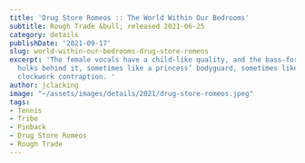 ```yaml
---
title: 'Drug Store Romeos :: The World Within Our Bedrooms'
subtitle: Rough Trade &bull; released 2021-06-25
category: details
publishDate: '2021-09-17'
slug: world-within-our-bedrooms-drug-store-romeos
excerpt: 'The female vocals have a child-like quality, and the bass-forward music
  hulks behind it, sometimes like a princess’ bodyguard, sometimes like a delicate
  clockwork contraption. '
author: jclacking
image: "~/assets/images/details/2021/drug-store-romeos.jpeg"
tags:
- Tennis
- Tribe
- Pinback
- Drug Store Romeos
- Rough Trade
---
```


